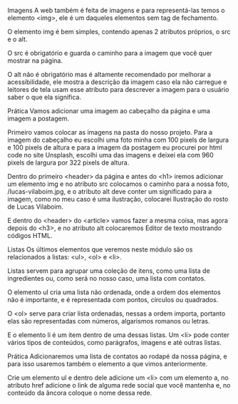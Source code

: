 




Imagens
A web também é feita de imagens e para representá-las temos o elemento \<img\>, ele é um daqueles elementos sem tag de fechamento.

O elemento img é bem simples, contendo apenas 2 atributos próprios, o src e o alt.

O src é obrigatório e guarda o caminho para a imagem que você quer mostrar na página.

O alt não é obrigatório mas é altamente recomendado por melhorar a acessibilidade, ele mostra a descrição da imagem caso ela não carregue e leitores de tela usam esse atributo para descrever a imagem para o usuário saber o que ela significa.

Prática
Vamos adicionar uma imagem ao cabeçalho da página e uma imagem a postagem.

Primeiro vamos colocar as imagens na pasta do nosso projeto. Para a imagem do cabeçalho eu escolhi uma foto minha com 100 pixels de largura e 100 pixels de altura e para a imagem da postagem eu procurei por html code no site Unsplash, escolhi uma das imagens e deixei ela com 960 pixels de largura por 322 pixels de altura.

Dentro do primeiro \<header\> da página e antes do \<h1\> iremos adicionar um elemento img e no atributo src colocamos o caminho para a nossa foto, /lucas-vilaboim.jpg, e o atributo alt deve conter um significado para a imagem, como no meu caso é uma ilustração, colocarei Ilustração do rosto de Lucas Vilaboim.

E dentro do \<header\> do \<article\> vamos fazer a mesma coisa, mas agora depois do \<h3\>, e no atributo alt colocaremos Editor de texto mostrando códigos HTML.

Listas
Os últimos elementos que veremos neste módulo são os relacionados a listas: \<ul\>, \<ol\> e \<li\>.

Listas servem para agrupar uma coleção de itens, como uma lista de ingredientes ou, como será no nosso caso, uma lista com contatos.

O elemento ul cria uma lista não ordenada, onde a ordem dos elementos não é importante, e é representada com pontos, círculos ou quadrados.

O \<ol\> serve para criar lista ordenadas, nessas a ordem importa, portanto elas são representadas com números, algarismos romanos ou letras.

E o elemento li é um item dentro de uma dessas listas. Um \<li\> pode conter vários tipos de conteúdos, como parágrafos, imagens e até outras listas.

Prática
Adicionaremos uma lista de contatos ao rodapé da nossa página, e para isso usaremos também o elemento a que vimos anteriormente.

Crie um elemento ul e dentro dele adicione um \<li\> com um elemento a, no atributo href adicione o link de alguma rede social que você mantenha e, no conteúdo da âncora coloque o nome dessa rede.

